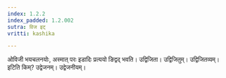 ```yaml
---
index: 1.2.2
index_padded: 1.2.002
sutra: विज इट्
vritti: kashika

---
```

ओविजी भयचलनयोः, अस्मात् परः इडादिः प्रत्ययो ङिद्वद् भवति। उद्विजिता। उद्विजितुम्। उद्विजितव्यम्। इटिति किम्? उद्वेजनम्। उद्वेजनीयम्।